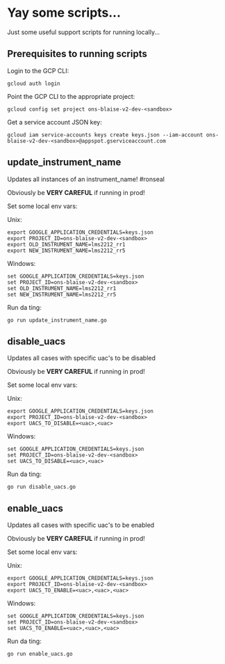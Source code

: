 # Yay some scripts...

Just some useful support scripts for running locally...

## Prerequisites to running scripts

Login to the GCP CLI:
```
gcloud auth login
```

Point the GCP CLI to the appropriate project:
```
gcloud config set project ons-blaise-v2-dev-<sandbox>
```

Get a service account JSON key:
```
gcloud iam service-accounts keys create keys.json --iam-account ons-blaise-v2-dev-<sandbox>@appspot.gserviceaccount.com
```


## update_instrument_name

Updates all instances of an instrument_name! #ronseal

Obviously be **VERY CAREFUL** if running in prod!

Set some local env vars:

Unix:
```
export GOOGLE_APPLICATION_CREDENTIALS=keys.json
export PROJECT_ID=ons-blaise-v2-dev-<sandbox>
export OLD_INSTRUMENT_NAME=lms2212_rr1
export NEW_INSTRUMENT_NAME=lms2212_rr5
```

Windows:
```
set GOOGLE_APPLICATION_CREDENTIALS=keys.json
set PROJECT_ID=ons-blaise-v2-dev-<sandbox>
set OLD_INSTRUMENT_NAME=lms2212_rr1
set NEW_INSTRUMENT_NAME=lms2212_rr5
```

Run da ting:
```
go run update_instrument_name.go
```


## disable_uacs

Updates all cases with specific uac's to be disabled

Obviously be **VERY CAREFUL** if running in prod!

Set some local env vars:

Unix:
```
export GOOGLE_APPLICATION_CREDENTIALS=keys.json
export PROJECT_ID=ons-blaise-v2-dev-<sandbox>
export UACS_TO_DISABLE=<uac>,<uac>
```

Windows:
```
set GOOGLE_APPLICATION_CREDENTIALS=keys.json
set PROJECT_ID=ons-blaise-v2-dev-<sandbox>
set UACS_TO_DISABLE=<uac>,<uac>
```

Run da ting:
```
go run disable_uacs.go
```

## enable_uacs

Updates all cases with specific uac's to be enabled

Obviously be **VERY CAREFUL** if running in prod!

Set some local env vars:

Unix:
```
export GOOGLE_APPLICATION_CREDENTIALS=keys.json
export PROJECT_ID=ons-blaise-v2-dev-<sandbox>
export UACS_TO_ENABLE=<uac>,<uac>,<uac>
```

Windows:
```
set GOOGLE_APPLICATION_CREDENTIALS=keys.json
set PROJECT_ID=ons-blaise-v2-dev-<sandbox>
set UACS_TO_ENABLE=<uac>,<uac>,<uac>
```

Run da ting:
```
go run enable_uacs.go
```